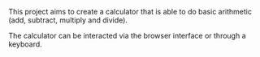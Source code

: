 This project aims to create a calculator that is able to do basic arithmetic (add, subtract, multiply and divide).

The calculator can be interacted via the browser interface or through a keyboard.